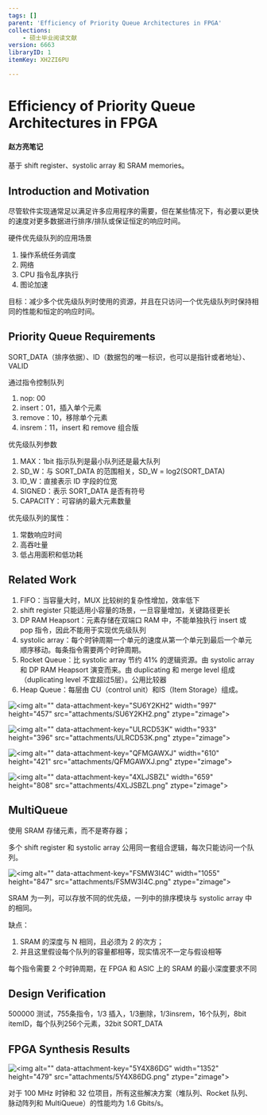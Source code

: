 ```yaml
---
tags: []
parent: 'Efficiency of Priority Queue Architectures in FPGA'
collections:
    - 硕士毕业阅读文献
version: 6663
libraryID: 1
itemKey: XH2ZI6PU

---
```

# Efficiency of Priority Queue Architectures in FPGA

#### 赵方亮笔记

基于 shift register、systolic array 和 SRAM memories。

## Introduction and Motivation

尽管软件实现通常足以满足许多应用程序的需要，但在某些情况下，有必要以更快的速度对更多数据进行排序/排队或保证恒定的响应时间。

硬件优先级队列的应用场景

1.  操作系统任务调度
2.  网络
3.  CPU 指令乱序执行
4.  图论加速

目标：减少多个优先级队列时使用的资源，并且在只访问一个优先级队列时保持相同的性能和恒定的响应时间。

## Priority Queue Requirements

SORT\_DATA（排序依据）、ID（数据包的唯一标识，也可以是指针或者地址）、VALID

通过指令控制队列

1.  nop: 00
2.  insert：01，插入单个元素
3.  remove：10，移除单个元素
4.  insrem：11，insert 和 remove 组合版

优先级队列参数

1.  MAX：1bit 指示队列是最小队列还是最大队列
2.  SD\_W：与 SORT\_DATA 的范围相关，SD\_W = log2(SORT\_DATA)
3.  ID\_W：直接表示 ID 字段的位宽
4.  SIGNED：表示 SORT\_DATA 是否有符号
5.  CAPACITY：可容纳的最大元素数量

优先级队列的属性：

1.  常数响应时间
2.  高吞吐量
3.  低占用面积和低功耗

## Related Work

1.  FIFO：当容量大时，MUX 比较树的复杂性增加，效率低下
2.  shift register 只能适用小容量的场景，一旦容量增加，关键路径更长
3.  DP RAM Heapsort：元素存储在双端口 RAM 中，不能单独执行 insert 或 pop 指令，因此不能用于实现优先级队列
4.  systolic array：每个时钟周期一个单元的速度从第一个单元到最后一个单元顺序移动。每条指令需要两个时钟周期。
5.  Rocket Queue：比 systolic array 节约 41% 的逻辑资源。由 systolic array 和 DP RAM Heapsort 演变而来。由 duplicating 和 merge level 组成（duplicating level 不宜超过5层）。公用比较器
6.  Heap Queue：每层由 CU（control unit）和IS（Item Storage）组成。

![\<img alt="" data-attachment-key="SU6Y2KH2" width="997" height="457" src="attachments/SU6Y2KH2.png" ztype="zimage">](attachments/SU6Y2KH2.png)

![\<img alt="" data-attachment-key="ULRCD53K" width="933" height="396" src="attachments/ULRCD53K.png" ztype="zimage">](attachments/ULRCD53K.png)

![\<img alt="" data-attachment-key="QFMGAWXJ" width="610" height="421" src="attachments/QFMGAWXJ.png" ztype="zimage">](attachments/QFMGAWXJ.png)

![\<img alt="" data-attachment-key="4XLJSBZL" width="659" height="808" src="attachments/4XLJSBZL.png" ztype="zimage">](attachments/4XLJSBZL.png)

## MultiQueue

使用 SRAM 存储元素，而不是寄存器；

多个 shift register 和 systolic array 公用同一套组合逻辑，每次只能访问一个队列。

![\<img alt="" data-attachment-key="FSMW3I4C" width="1055" height="847" src="attachments/FSMW3I4C.png" ztype="zimage">](attachments/FSMW3I4C.png)

SRAM 为一列，可以存放不同的优先级，一列中的排序模块与 systolic array 中的相同。

缺点：

1.  SRAM 的深度与 N 相同，且必须为 2 的次方；
2.  并且这里假设每个队列的容量都相等，现实情况不一定与假设相等

每个指令需要 2 个时钟周期，在 FPGA 和 ASIC 上的 SRAM 的最小深度要求不同

## Design Verification

500000 测试，755条指令，1/3 插入，1/3删除，1/3insrem，16个队列，8bit itemID，每个队列256个元素，32bit SORT\_DATA

## FPGA Synthesis Results

![\<img alt="" data-attachment-key="5Y4X86DG" width="1352" height="479" src="attachments/5Y4X86DG.png" ztype="zimage">](attachments/5Y4X86DG.png)

对于 100 MHz 时钟和 32 位项目，所有这些解决方案（堆队列、Rocket 队列、脉动阵列和 MultiQueue）的性能均为 1.6 Gbits/s。
